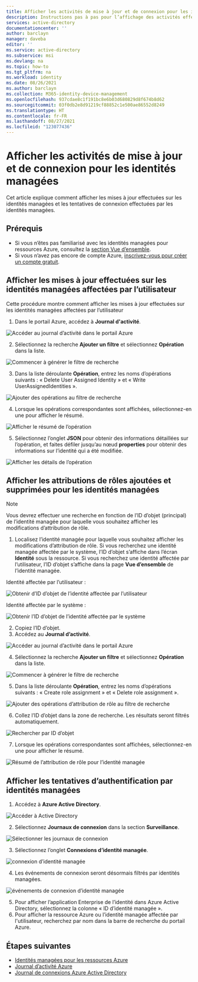 ```yaml
---
title: Afficher les activités de mise à jour et de connexion pour les identités managées
description: Instructions pas à pas pour l’affichage des activités effectuées sur les identités managées et des authentifications effectuées par les identités managées
services: active-directory
documentationcenter: ''
author: barclayn
manager: daveba
editor: ''
ms.service: active-directory
ms.subservice: msi
ms.devlang: na
ms.topic: how-to
ms.tgt_pltfrm: na
ms.workload: identity
ms.date: 08/26/2021
ms.author: barclayn
ms.collection: M365-identity-device-management
ms.openlocfilehash: 937cdae8c1f191bc8e6b03d680829d8f674b8d62
ms.sourcegitcommit: 03f0db2e8d91219cf88852c1e500ae86552d8249
ms.translationtype: HT
ms.contentlocale: fr-FR
ms.lasthandoff: 08/27/2021
ms.locfileid: "123077436"
---
```

# <a name="view-update-and-sign-in-activities-for-managed-identities"></a>Afficher les activités de mise à jour et de connexion pour les identités managées

Cet article explique comment afficher les mises à jour effectuées sur les identités managées et les tentatives de connexion effectuées par les identités managées.

## <a name="prerequisites"></a>Prérequis

- Si vous n’êtes pas familiarisé avec les identités managées pour ressources Azure, consultez la [section Vue d’ensemble](overview.md).
- Si vous n’avez pas encore de compte Azure, [inscrivez-vous pour créer un compte gratuit](https://azure.microsoft.com/free/).

## <a name="view-updates-made-to-user-assigned-managed-identities"></a>Afficher les mises à jour effectuées sur les identités managées affectées par l’utilisateur

Cette procédure montre comment afficher les mises à jour effectuées sur les identités managées affectées par l’utilisateur

1. Dans le portail Azure, accédez à **Journal d'activité**.

 ![Accéder au journal d’activité dans le portail Azure](./media/how-to-view-managed-identity-activity/browse-to-activity-log.png)

2. Sélectionnez la recherche **Ajouter un filtre** et sélectionnez **Opération** dans la liste.

![Commencer à générer le filtre de recherche](./media/how-to-view-managed-identity-activity/start-adding-search-filter.png)

3. Dans la liste déroulante **Opération**, entrez les noms d’opérations suivants : « Delete User Assigned Identity » et « Write UserAssignedIdentities ».

![Ajouter des opérations au filtre de recherche](./media/how-to-view-managed-identity-activity/add-operations-to-search-filter.png)

4. Lorsque les opérations correspondantes sont affichées, sélectionnez-en une pour afficher le résumé.

![Afficher le résumé de l’opération](./media/how-to-view-managed-identity-activity/view-summary-of-operation.png)

5. Sélectionnez l’onglet **JSON** pour obtenir des informations détaillées sur l’opération, et faites défiler jusqu’au nœud **properties** pour obtenir des informations sur l’identité qui a été modifiée.

![Afficher les détails de l’opération](./media/how-to-view-managed-identity-activity/view-json-of-operation.png)

## <a name="view-role-assignments-added-and-removed-for-managed-identities"></a>Afficher les attributions de rôles ajoutées et supprimées pour les identités managées

 > [!NOTE] 
 > Vous devrez effectuer une recherche en fonction de l’ID d’objet (principal) de l’identité managée pour laquelle vous souhaitez afficher les modifications d’attribution de rôle.

1. Localisez l’identité managée pour laquelle vous souhaitez afficher les modifications d’attribution de rôle. Si vous recherchez une identité managée affectée par le système, l’ID d’objet s’affiche dans l’écran **Identité** sous la ressource. Si vous recherchez une identité affectée par l’utilisateur, l’ID d’objet s’affiche dans la page **Vue d’ensemble** de l’identité managée.

Identité affectée par l’utilisateur :

![Obtenir d’ID d’objet de l’identité affectée par l’utilisateur](./media/how-to-view-managed-identity-activity/get-object-id-of-user-assigned-identity.png)

Identité affectée par le système :

![Obtenir l’ID d’objet de l’identité affectée par le système](./media/how-to-view-managed-identity-activity/get-object-id-of-system-assigned-identity.png)

2. Copiez l’ID d’objet.
3. Accédez au **Journal d’activité**.

 ![Accéder au journal d’activité dans le portail Azure](./media/how-to-view-managed-identity-activity/browse-to-activity-log.png)

4. Sélectionnez la recherche **Ajouter un filtre** et sélectionnez **Opération** dans la liste.

![Commencer à générer le filtre de recherche](./media/how-to-view-managed-identity-activity/start-adding-search-filter.png)

5. Dans la liste déroulante **Opération**, entrez les noms d’opérations suivants : « Create role assignment » et « Delete role assignment ».

![Ajouter des opérations d’attribution de rôle au filtre de recherche](./media/how-to-view-managed-identity-activity/add-role-assignment-operations-to-search-filter.png)

6. Collez l’ID d’objet dans la zone de recherche. Les résultats seront filtrés automatiquement.

![Rechercher par ID d’objet](./media/how-to-view-managed-identity-activity/search-by-object-id.png)
 
7. Lorsque les opérations correspondantes sont affichées, sélectionnez-en une pour afficher le résumé.
 
![Résumé de l’attribution de rôle pour l’identité managée](./media/how-to-view-managed-identity-activity/summary-of-role-assignment-for-msi.png)

## <a name="view-authentication-attempts-by-managed-identities"></a>Afficher les tentatives d’authentification par identités managées

1. Accédez à **Azure Active Directory**.

![Accéder à Active Directory](./media/how-to-view-managed-identity-activity/browse-to-active-directory.png)

2.  Sélectionnez **Journaux de connexion** dans la section **Surveillance**.

![Sélectionner les journaux de connexion](./media/how-to-view-managed-identity-activity/sign-in-logs-menu-item.png)

3. Sélectionnez l’onglet **Connexions d’identité managée**.

![connexion d’identité managée](./media/how-to-view-managed-identity-activity/msi-sign-ins.png)

4. Les événements de connexion seront désormais filtrés par identités managées.

![événements de connexion d’identité managée](./media/how-to-view-managed-identity-activity/msi-sign-in-events.png) 

5.  Pour afficher l’application Enterprise de l’identité dans Azure Active Directory, sélectionnez la colonne « ID d’identité managée ».
6.  Pour afficher la ressource Azure ou l’identité managée affectée par l'utilisateur, recherchez par nom dans la barre de recherche du portail Azure.

## <a name="next-steps"></a>Étapes suivantes

* [Identités managées pour les ressources Azure](./overview.md)
* [Journal d’activité Azure](/azure/azure-monitor/essentials/activity-log)
* [Journal de connexions Azure Active Directory](/azure/active-directory/reports-monitoring/concept-sign-ins )